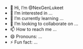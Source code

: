 - 👋 Hi, I’m @NexGenLukeet
- 👀 I’m interested in ...
- 🌱 I’m currently learning ...
- 💞️ I’m looking to collaborate on ...
- 📫 How to reach me ...
- 😄 Pronouns: ...
- ⚡ Fun fact: ...

<!---
NexGenLukeet/NexGenLukeet is a ✨ special ✨ repository because its `README.md` (this file) appears on your GitHub profile.
You can click the Preview link to take a look at your changes.
--->
